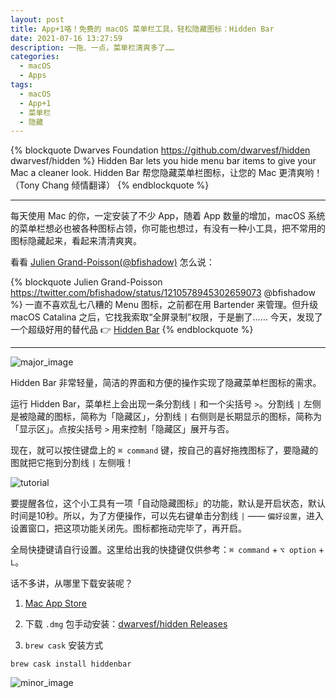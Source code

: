 ```yaml
---
layout: post
title: App+1咯！免费的 macOS 菜单栏工具，轻松隐藏图标：Hidden Bar
date: 2021-07-16 13:27:59
description: 一拖、一点，菜单栏清爽多了……
categories: 
  - macOS
  - Apps
tags: 
  - macOS
  - App+1
  - 菜单栏
  - 隐藏
---
```


{% blockquote Dwarves Foundation https://github.com/dwarvesf/hidden dwarvesf/hidden %}
Hidden Bar lets you hide menu bar items to give your Mac a cleaner look.
Hidden Bar 帮您隐藏菜单栏图标，让您的 Mac 更清爽哟！（Tony Chang 倾情翻译）
{% endblockquote %}

---

每天使用 Mac 的你，一定安装了不少 App，随着 App 数量的增加，macOS 系统的菜单栏想必也被各种图标占领，你可能也想过，有没有一种小工具，把不常用的图标隐藏起来，看起来清清爽爽。

看看 [Julien Grand-Poisson(@bfishadow)](https://twitter.com/bfishadow/status/1210578945302659073) 怎么说：

{% blockquote Julien Grand-Poisson https://twitter.com/bfishadow/status/1210578945302659073 @bfishadow %}
一直不喜欢乱七八糟的 Menu 图标，之前都在用 Bartender 来管理。但升级 macOS Catalina 之后，它找我索取“全屏录制”权限，于是删了……
今天，发现了一个超级好用的替代品 👉 [Hidden Bar](https://github.com/dwarvesf/hidden)
{% endblockquote %}

---

![major_image](https://aptx4869.tv/images/macos/hidden_bar/screen1.png)

Hidden Bar 非常轻量，简洁的界面和方便的操作实现了隐藏菜单栏图标的需求。

运行 Hidden Bar，菜单栏上会出现一条分割线 ` | ` 和一个尖括号 ` > `。分割线 ` | ` 左侧是被隐藏的图标，简称为「隐藏区」，分割线 ` | ` 右侧则是长期显示的图标，简称为「显示区」。点按尖括号 ` > ` 用来控制「隐藏区」展开与否。

现在，就可以按住键盘上的 ` ⌘ command ` 键，按自己的喜好拖拽图标了，要隐藏的图就把它拖到分割线 ` | ` 左侧哦！

![tutorial](https://aptx4869.tv/images/macos/hidden_bar/tutorial.gif)

要提醒各位，这个小工具有一项「自动隐藏图标」的功能，默认是开启状态，默认时间是10秒。所以，为了方便操作，可以先右键单击分割线 ` | ` —— `偏好设置`，进入设置窗口，把这项功能关闭先。图标都拖动完毕了，再开启。

全局快捷键请自行设置。这里给出我的快捷键仅供参考：` ⌘ command ` + ` ⌥ option ` + ` L `。

话不多讲，从哪里下载安装呢？

1. [Mac App Store](https://apps.apple.com/cn/app/hidden-bar/id1452453066?mt=12)

2. 下载 `.dmg` 包手动安装：[dwarvesf/hidden Releases](https://github.com/dwarvesf/hidden/releases)

3. `brew cask` 安装方式

``` shell
brew cask install hiddenbar
```

![minor_image](https://aptx4869.tv/images/macos/hidden_bar/screen2.png)

